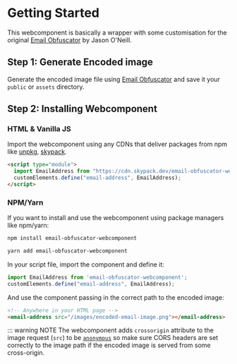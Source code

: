 # Getting Started

This webcomponent is basically a wrapper with some customisation for the original [Email Obfuscator](https://creativetechguy.com/utilities/emailobfuscator) by Jason O'Neill.

## Step 1: Generate Encoded image

Generate the encoded image file using [Email Obfuscator](https://creativetechguy.com/utilities/emailobfuscator) and save it your `public` or `assets` directory.

## Step 2: Installing Webcomponent

### HTML & Vanilla JS

Import the webcomponent using any CDNs that deliver packages from npm like [unpkg](https://unpkg.com/email-obfuscator-webcomponent@latest), [skypack](https://cdn.skypack.dev/email-obfuscator-webcomponent).

```html
<script type="module">
  import EmailAddress from "https://cdn.skypack.dev/email-obfuscator-webcomponent";
  customElements.define("email-address", EmailAddress);
</script>
```

### NPM/Yarn
If you want to install and use the webcomponent using package managers like npm/yarn:
```sh
npm install email-obfuscator-webcomponent
```
```sh
yarn add email-obfuscator-webcomponent
```
In your script file, import the component and define it:
```ts
import EmailAddress from 'email-obfuscator-webcomponent';
customElements.define("email-address", EmailAddress);
```

And use the component passing in the correct path to the encoded image:

```html
<!-- Anywhere in your HTML page -->
<email-address src="/images/encoded-email-image.png"></email-address>
```

::: warning NOTE
The webcomponent adds `crossorigin` attribute to the image request (`src`) to be [`anonymous`](https://developer.mozilla.org/en-US/docs/Web/API/HTMLImageElement/crossOrigin) so make sure CORS headers are set correctly to the image path if the encoded image is served from some cross-origin.